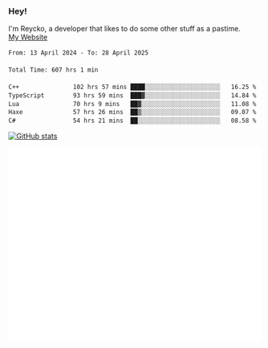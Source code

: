 ### Hey!
I'm Reycko, a developer that likes to do some other stuff as a pastime.  
[My Website](https://reycko.root.sx)

<!--START_SECTION:wakasection-->

```txt
From: 13 April 2024 - To: 28 April 2025

Total Time: 607 hrs 1 min

C++               102 hrs 57 mins ████░░░░░░░░░░░░░░░░░░░░░   16.25 %
TypeScript        93 hrs 59 mins  ███▓░░░░░░░░░░░░░░░░░░░░░   14.84 %
Lua               70 hrs 9 mins   ██▓░░░░░░░░░░░░░░░░░░░░░░   11.08 %
Haxe              57 hrs 26 mins  ██▒░░░░░░░░░░░░░░░░░░░░░░   09.07 %
C#                54 hrs 21 mins  ██░░░░░░░░░░░░░░░░░░░░░░░   08.58 %
```

<!--END_SECTION:wakasection-->

[![GitHub stats](https://github-readme-stats.vercel.app/api?username=Reycko&show_icons=true&theme=dark&hide_title=true&count_private=true)](https://github.com/anuraghazra/github-readme-stats)

![Metrics](/github-metrics.svg)
